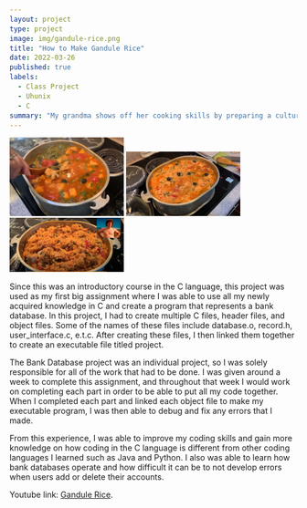 ```yaml
---
layout: project
type: project
image: img/gandule-rice.png
title: "How to Make Gandule Rice"
date: 2022-03-26
published: true
labels:
  - Class Project
  - Uhunix
  - C
summary: "My grandma shows off her cooking skills by preparing a cultural dish using a family recipe."
---
```


<div class="text-center p-4">
  <img width="200px" src="../img/gan_rice_3.png" class="img-thumbnail" >
  <img width="200px" src="../img/gan_rice_2.png" class="img-thumbnail" >
  <img width="200px" src="../img/gan_rice_1.png" class="img-thumbnail" >
</div>

Since this was an introductory course in the C language, this project was used as my first big assignment where I was able to use all my newly acquired knowledge in C and create a program that represents a bank database. In this project, I had to create multiple C files, header files, and object files. Some of the names of these files include database.o, record.h, user_interface.c, e.t.c. After creating these files, I then linked them together to create an executable file titled project.

The Bank Database project was an individual project, so I was solely responsible for all of the work that had to be done. I was given around a week to complete this assignment, and throughout that week I would work on completing each part in order to be able to put all my code together. When I completed each part and linked each object file to make my executable program, I was then able to debug and fix any errors that I made. 

From this experience, I was able to improve my coding skills and gain more knowledge on how coding in the C language is different from other coding languages I learned such as Java and Python. I also was able to learn how bank databases operate and how difficult it can be to not develop errors when users add or delete their accounts.

Youtube link: [Gandule Rice]([https://github.com/jonahlene/bankdatabase.io/blob/main/database.c](https://www.youtube.com/watch?v=edRbLPh6tJA)https://www.youtube.com/watch?v=edRbLPh6tJA).

